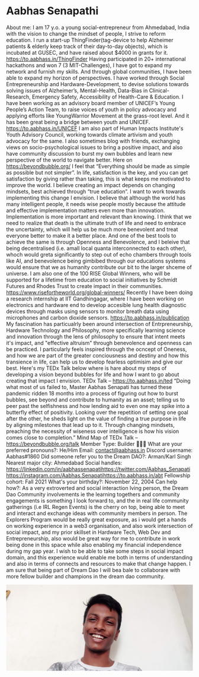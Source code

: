 # Aabhas Senapathi

About me: I am 17 y.o. a young social-entrepreneur from Ahmedabad, India with the vision to change the mindset of people, I strive to reform education.
I run a start-up ThingFinder(tag-device to help Alzheimer patients & elderly keep track of their day-to-day objects), which is incubated at GUSEC, and have raised about $4000 in grants for it.
https://to.aabhass.in/ThingFinder
Having participated in 20+ international hackathons and won 7 (3 MIT-Challenges), I have got to expand my network and furnish my skills. And through global communities, I have been able to expand my horizon of perspectives.
I have worked through Social Entrepreneurship and Hardware-Development, to devise solutions towards solving issues of Alzheimer’s, Mental-Health, Data-Bias in Clinical-Research, Emergency Safety, Accessibility of Health-Care & Education.
I have been working as an advisory board member of UNICEF’s Young People’s Action Team, to raise voices of youth in policy advocacy and applying efforts like YoungWarrior Movement at the grass-root level. And it has been great being a bridge between youth and UNICEF.
https://to.aabhass.in/UNICEF
I am also part of Human Impacts Institute's Youth Advisory Council, working towards climate artivism and youth advocacy for the same.
I also sometimes blog with friends, exchanging views on socio-psychological issues to bring a positive impact, and also have community discussion to burst my own bubbles and learn new perspective of the world to navigate better. Here on https://beyondbubble.org/
I feel that “Everything should be made as simple as possible but not simpler”. In life, satisfaction is the key, and you can get satisfaction by giving rather than taking, this is what keeps me motivated to improve the world.
I believe creating an impact depends on changing mindsets, best achieved through “true education”. I want to work towards implementing this change I envision. I believe that although the world has many intelligent people, it needs wise people mostly because the attitude and effective implementation matters even more than innovation. Implementation is more important and relevant than knowing. I think that we need to realize that death is the ultimate truth of life and need to embrace the uncertainty, which will help us be much more benevolent and treat everyone better to make it a better place. And one of the best tools to achieve the same is through Openness and Benevolence, and I beleive that being decentralised (i.e. amall local quanta interconnected to each other), whoch would greta significantly to step out of echo chambers through tools like AI, and benevolence being gimbibed through our educations systems would ensure that we as humanity contribute our bit to the larger shceme of universe.
I am also one of the 100 RISE Global Winners, who will be supported for a lifetime from education to social initiatives by Schmidt Futures and Rhodes Trust to create impact in their communities.
https://www.risefortheworld.org/global-winners/
Recently I have been doing a research internship at IIT Gandhingagar, where I have been working on electronics and hardware end to develop accesible lung health diagnostic devices through masks using sensors to monitor breath data using microphones and carbon dioxide sensors.
https://to.aabhass.in/publication
My fascination has particualrly been around intersection of Entrpreneurship, Hardware Technology and Philosophy, more specifically learning science and innovation through the lens of philosophy to ensure that intent meets it's impact, and "effective altruism" through benevolence and openness can be practiced. I particularly feels inspired through the ocncept of Oneness, and how we are part of the greater conciousness and destiny and how this transience in life, can help us to develop fearless optimisim and give our best.
Here's my TEDx Talk below where is hare about my steps of developing a vision beyond bubbles for life and how I want to go about creating that impact I envision.
TEDx Talk – https://to.aabhass.in/ted
“Doing what most of us failed to, Master Aabhas Senapati has turned these pandemic ridden 18 months into a process of figuring out how to burst bubbles, see beyond and contribute to humanity as an asset; telling us to peer past the selfishness and how lending aid to even one may spike into a butterfly effect of positivity. Looking over the repetition of setting one goal after the other, he sheds light on the value of finding a true purpose in life by aligning milestones that lead up to it. Through changing mindsets, preaching the necessity of wiseness over intelligence is how his vision comes close to completion.”
Mind Map of TEDx Talk – https://beyondbubble.org/talk
Member Type: Builder 👷🏾‍♀️
What are your preferred pronouns?: He/Him
Email: contact@aabhass.in
Discord username: Aabhas#1860
Did someone refer you to the Dream DAO?: Arman/Karl Singh
Nearest major city: Ahmedabad
Social handles: https://linkedin.com/in/aabhassenapatihttps://twitter.com/Aabhas_Senapatihttps://instagram.com/Aabhas.Senapatihttps://to.aabhass.in/abt
Fellowship cohort: Fall 2021
What's your birthday?: November 22, 2004
Can help how?: As a very extroverted and social interaction lving person, the Dream Dao Community involvements ie the learning togethers and community engagements is something I look forward to, and the in real life community gatherings (i.e IRL Regen Events) is the cherry on top, being able to meet and interact and exchange ideas with community members in person. The Explorers Program would be really great exposure, as i would get a hands on working experience in a web3 organisation, and also work intersection of social impact, and my prior skillset in Hardware Tech, Web Dev and Entrepreneurship, also would be great way for me to contribute in work being done in this space while also enabling my financial independence during my gap year. I wish to be able to take some steps in social impact domain, and this experience wuld enable me both in terms of understanding and also in terms of connects and resources to make that change happen. I am sure that being part of Dream Dao I will bea bale to collaborare with more fellow builder and champions in the dream dao community.

![IMG_20210728_172135.jpg](../../Dream%20DAO%20Voting%20Member%20List%201790792012994a419257db8f8a7807ff/%5BS2%5D%20Dream%20DAO%20Founding%20Voting%20Member%20List%202c05a57dde504a87a8ced236cce0b149/Aabhas%20Senapathi%20d796b62d284041b6834668972c5251af/IMG_20210728_172135.jpg)
